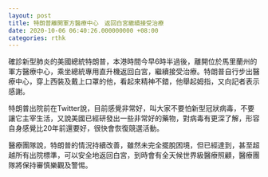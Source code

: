 ```yaml
---
layout: post
title: 特朗普離開軍方醫療中心　返回白宮繼續接受治療
date: 2020-10-06 06:40:26.000000000 +08:00
categories: rthk
---
```


確診新型肺炎的美國總統特朗普，本港時間今早6時半過後，離開位於馬里蘭州的軍方醫療中心，乘坐總統專用直升機返回白宮，繼續接受治療。特朗普自行步出醫療中心，穿上西裝及戴上口罩的他，看起來精神不錯，他舉起姆指，又向記者表示感謝。

特朗普出院前在Twitter說，目前感覺非常好，叫大家不要怕新型冠狀病毒，不要讓它主宰生活，又說美國已經研發出一些非常好的藥物，對病毒有更深了解，形容自身感覺比20年前還要好，很快會恢復競選活動。

醫療團隊說，特朗普的情況持續改善，雖然未完全擺脫困境，但已經達到，甚至超越所有出院標準，可以安全地返回白宮，到時會有全天候世界級醫療照顧，醫療團隊將保持審慎樂觀及警惕。
